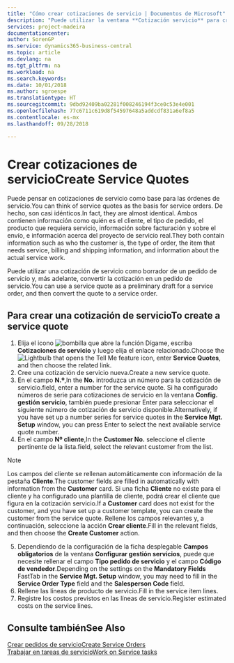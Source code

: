 ```yaml
---
title: "Cómo crear cotizaciones de servicio | Documentos de Microsoft"
description: "Puede utilizar la ventana **Cotización servicio** para crear documentos en los que se introduce información acerca de un servicio, como reparación y mantenimiento, de productos de servicio a solicitud del cliente. Puede utilizar una cotización de servicio como borrador de un pedido de servicio y, más adelante, convertir la cotización en un pedido de servicio."
services: project-madeira
documentationcenter: 
author: SorenGP
ms.service: dynamics365-business-central
ms.topic: article
ms.devlang: na
ms.tgt_pltfrm: na
ms.workload: na
ms.search.keywords: 
ms.date: 10/01/2018
ms.author: sgroespe
ms.translationtype: HT
ms.sourcegitcommit: 9dbd92409ba02281f008246194f3ce0c53e4e001
ms.openlocfilehash: 77c6711c619d8f54597648a5addcdf831a6ef8a5
ms.contentlocale: es-mx
ms.lasthandoff: 09/28/2018

---
```

# <a name="create-service-quotes"></a><span data-ttu-id="97a6e-104">Crear cotizaciones de servicio</span><span class="sxs-lookup"><span data-stu-id="97a6e-104">Create Service Quotes</span></span>
<span data-ttu-id="97a6e-105">Puede pensar en cotizaciones de servicio como base para las órdenes de servicio.</span><span class="sxs-lookup"><span data-stu-id="97a6e-105">You can think of service quotes as the basis for service orders.</span></span> <span data-ttu-id="97a6e-106">De hecho, son casi idénticos.</span><span class="sxs-lookup"><span data-stu-id="97a6e-106">In fact, they are almost identical.</span></span> <span data-ttu-id="97a6e-107">Ambos contienen información como quién es el cliente, el tipo de pedido, el producto que requiera servicio, información sobre facturación y sobre el envío, e información acerca del proyecto de servicio real.</span><span class="sxs-lookup"><span data-stu-id="97a6e-107">They both contain information such as who the customer is, the type of order, the item that needs service, billing and shipping information, and information about the actual service work.</span></span>
 
<span data-ttu-id="97a6e-108">Puede utilizar una cotización de servicio como borrador de un pedido de servicio y, más adelante, convertir la cotización en un pedido de servicio.</span><span class="sxs-lookup"><span data-stu-id="97a6e-108">You can use a service quote as a preliminary draft for a service order, and then convert the quote to a service order.</span></span>  
  
## <a name="to-create-a-service-quote"></a><span data-ttu-id="97a6e-109">Para crear una cotización de servicio</span><span class="sxs-lookup"><span data-stu-id="97a6e-109">To create a service quote</span></span>  
1. <span data-ttu-id="97a6e-110">Elija el icono ![bombilla que abre la función Dígame](media/ui-search/search_small.png "Dígame que desea hacer"), escriba **Cotizaciones de servicio** y luego elija el enlace relacionado.</span><span class="sxs-lookup"><span data-stu-id="97a6e-110">Choose the ![Lightbulb that opens the Tell Me feature](media/ui-search/search_small.png "Tell me what you want to do") icon, enter **Service Quotes**, and then choose the related link.</span></span>  
2. <span data-ttu-id="97a6e-111">Cree una cotización de servicio nueva.</span><span class="sxs-lookup"><span data-stu-id="97a6e-111">Create a new service quote.</span></span>  
3. <span data-ttu-id="97a6e-112">En el campo **N.º**,</span><span class="sxs-lookup"><span data-stu-id="97a6e-112">In the **No.**</span></span> <span data-ttu-id="97a6e-113">introduzca un número para la cotización de servicio.</span><span class="sxs-lookup"><span data-stu-id="97a6e-113">field, enter a number for the service quote.</span></span> <span data-ttu-id="97a6e-114">Si ha configurado números de serie para cotizaciones de servicio en la ventana **Config. gestión servicio**, también puede presionar Enter para seleccionar el siguiente número de cotización de servicio disponible.</span><span class="sxs-lookup"><span data-stu-id="97a6e-114">Alternatively, if you have set up a number series for service quotes in the **Service Mgt. Setup** window, you can press Enter to select the next available service quote number.</span></span>  
4. <span data-ttu-id="97a6e-115">En el campo **Nº cliente**,</span><span class="sxs-lookup"><span data-stu-id="97a6e-115">In the **Customer No.**</span></span>  <span data-ttu-id="97a6e-116">seleccione el cliente pertinente de la lista.</span><span class="sxs-lookup"><span data-stu-id="97a6e-116">field, select the relevant customer from the list.</span></span>  

  > [!Note]  
  >  <span data-ttu-id="97a6e-117">Los campos del cliente se rellenan automáticamente con información de la pestaña **Cliente**.</span><span class="sxs-lookup"><span data-stu-id="97a6e-117">The customer fields are filled in automatically with information from the **Customer** card.</span></span> <span data-ttu-id="97a6e-118">Si una ficha **Cliente** no existe para el cliente y ha configurado una plantilla de cliente, podrá crear el cliente que figura en la cotización servicio.</span><span class="sxs-lookup"><span data-stu-id="97a6e-118">If a **Customer** card does not exist for the customer, and you have set up a customer template, you can create the customer from the service quote.</span></span> <span data-ttu-id="97a6e-119">Rellene los campos relevantes y, a continuación, seleccione la acción **Crear cliente**.</span><span class="sxs-lookup"><span data-stu-id="97a6e-119">Fill in the relevant fields, and then choose the **Create Customer** action.</span></span>  
  
5. <span data-ttu-id="97a6e-120">Dependiendo de la configuración de la ficha desplegable **Campos obligatorios** de la ventana **Configurar gestión servicios**, puede que necesite rellenar el campo **Tipo pedido de servicio** y el campo **Código de vendedor**.</span><span class="sxs-lookup"><span data-stu-id="97a6e-120">Depending on the settings on the **Mandatory Fields** FastTab in the **Service Mgt. Setup** window, you may need to fill in the **Service Order Type** field and the **Salesperson Code** field.</span></span>  
6. <span data-ttu-id="97a6e-121">Rellene las líneas de producto de servicio.</span><span class="sxs-lookup"><span data-stu-id="97a6e-121">Fill in the service item lines.</span></span>  
7. <span data-ttu-id="97a6e-122">Registre los costos previstos en las líneas de servicio.</span><span class="sxs-lookup"><span data-stu-id="97a6e-122">Register estimated costs on the service lines.</span></span>  
  
## <a name="see-also"></a><span data-ttu-id="97a6e-123">Consulte también</span><span class="sxs-lookup"><span data-stu-id="97a6e-123">See Also</span></span>  
[<span data-ttu-id="97a6e-124">Crear pedidos de servicio</span><span class="sxs-lookup"><span data-stu-id="97a6e-124">Create Service Orders</span></span>](service-how-to-create-service-orders.md)  
[<span data-ttu-id="97a6e-125">Trabajar en tareas de servicio</span><span class="sxs-lookup"><span data-stu-id="97a6e-125">Work on Service tasks</span></span>](service-how-to-work-on-service-tasks.md)  

 
